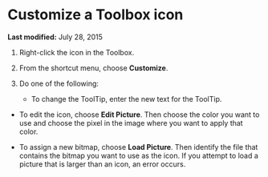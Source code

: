 
# Customize a Toolbox icon

 **Last modified:** July 28, 2015



1. Right-click the icon in the Toolbox.
    
2. From the shortcut menu, choose  **Customize**.
    
3. Do one of the following:
    
    
    
      - To change the ToolTip, enter the new text for the ToolTip.
    
  - To edit the icon, choose  **Edit Picture**. Then choose the color you want to use and choose the pixel in the image where you want to apply that color.
    
  - To assign a new bitmap, choose  **Load Picture**. Then identify the file that contains the bitmap you want to use as the icon. If you attempt to load a picture that is larger than an icon, an error occurs.
    

    
    

